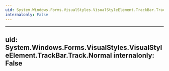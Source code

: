 ```yaml
---
uid: System.Windows.Forms.VisualStyles.VisualStyleElement.TrackBar.Track
internalonly: False
---
```


---
uid: System.Windows.Forms.VisualStyles.VisualStyleElement.TrackBar.Track.Normal
internalonly: False
---
